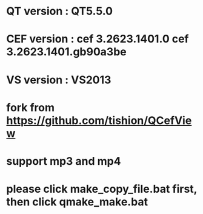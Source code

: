 # QT version : QT5.5.0
# CEF version : cef 3.2623.1401.0  cef 3.2623.1401.gb90a3be  
# VS version : VS2013
# fork from https://github.com/tishion/QCefView
# support mp3 and mp4
# please click make_copy_file.bat first, then click qmake_make.bat
